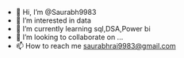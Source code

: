 - 👋 Hi, I’m @Saurabh9983
- 👀 I’m interested in data 
- 🌱 I’m currently learning sql,DSA,Power bi
- 💞️ I’m looking to collaborate on ...
- 📫 How to reach me saurabhrai9983@gmail.com

<!---
Saurabh9983/Saurabh9983 is a ✨ special ✨ repository because its `README.md` (this file) appears on your GitHub profile.
You can click the Preview link to take a look at your changes.
--->
